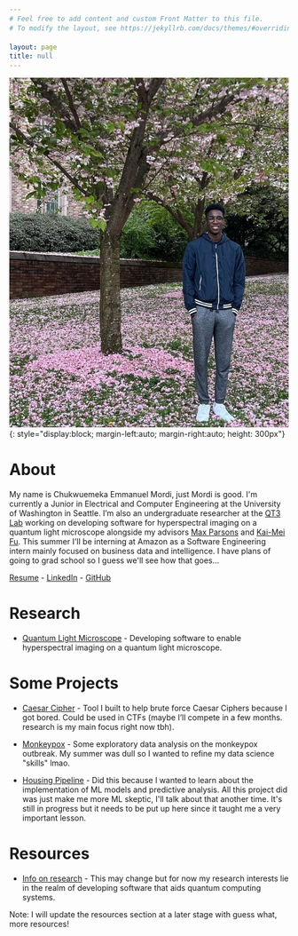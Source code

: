 ```yaml
---
# Feel free to add content and custom Front Matter to this file.
# To modify the layout, see https://jekyllrb.com/docs/themes/#overriding-theme-defaults

layout: page
title: null
---
```


![My Picture](assets/pic.jpg){: style="display:block; margin-left:auto; margin-right:auto; height: 300px"}

# About

My name is Chukwuemeka Emmanuel Mordi, just Mordi is good. I'm currently a Junior in Electrical and Computer Engineering at the University of Washington in Seattle. I’m also an undergraduate researcher at the [QT3 Lab](https://sites.google.com/uw.edu/qt3-lab/home) working on developing software for hyperspectral imaging on a quantum light microscope alongside my advisors [Max Parsons](https://people.ece.uw.edu/parsons_max/) and [Kai-Mei Fu](https://phys.washington.edu/people/kai-mei-fu). This summer I'll be interning at Amazon as a Software Engineering intern mainly focused on business data and intelligence. I have plans of going to grad school so I guess we'll see how that goes... 

[Resume](assets/C_Mordi_Resume.pdf) -
[LinkedIn](https://linkedin.com/in/chukwuemeka-mordi) -
[GitHub](https://github.com/cmordi)

# Research

 - [Quantum Light Microscope](https://github.com/qt3uw) - Developing software to enable hyperspectral imaging on a quantum light microscope. 

# Some Projects

 - [Caesar Cipher](https://github.com/cmordi/caesar_cipher) - Tool I built to help brute force Caesar Ciphers because I got bored. Could be used in CTFs (maybe I’ll compete in a few months. research is my main focus right now tbh).

 - [Monkeypox](https://github.com/cmordi/monkeypox) - Some exploratory data analysis on the monkeypox outbreak. My summer was dull so I wanted to refine my data science "skills" lmao.

 - [Housing Pipeline](https://github.com/cmordi/redfin-pipeline) -
    Did this because I wanted to learn about the implementation of ML models and predictive analysis. All this project did was just make me more ML skeptic, I'll talk about that another time. It's still in progress but it needs to be put up here since it taught me a very important lesson.

# Resources

 - [Info on research](https://www.quantumx.washington.edu/research/) - This may change but for now my research interests lie in the realm of developing software that aids quantum computing systems.
  
Note: I will update the resources section at a later stage with guess what, more resources!
